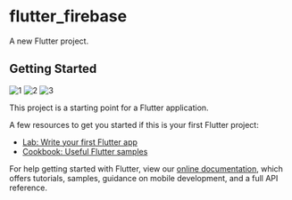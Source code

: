 # flutter_firebase

A new Flutter project.

## Getting Started
![1](https://user-images.githubusercontent.com/93021003/169971645-5a46e9e2-a29e-4eb7-9cb4-acaaf29aa93c.jpeg)
![2](https://user-images.githubusercontent.com/93021003/169971693-ec730d71-e297-4cca-a092-c7c230cefc58.jpeg)
![3](https://user-images.githubusercontent.com/93021003/169971731-99775a69-8233-4648-be01-f152b40b5294.jpeg)


This project is a starting point for a Flutter application.

A few resources to get you started if this is your first Flutter project:

- [Lab: Write your first Flutter app](https://flutter.dev/docs/get-started/codelab)
- [Cookbook: Useful Flutter samples](https://flutter.dev/docs/cookbook)

For help getting started with Flutter, view our
[online documentation](https://flutter.dev/docs), which offers tutorials,
samples, guidance on mobile development, and a full API reference.
